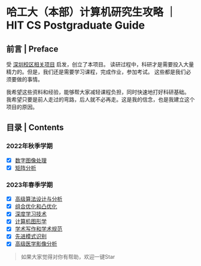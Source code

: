 # 哈工大（本部）计算机研究生攻略 ｜ HIT CS Postgraduate Guide

## 前言 | Preface

受 [深圳校区相关项目](https://github.com/hewei2001/HITSZ-OpenCS)  启发，创立了本项目。
读研过程中，科研才是需要投入大量精力的。但是，我们还是需要学习课程，完成作业，参加考试。
这些都是我们必须要做的事情。

我希望这些资料和经验，能够帮大家减轻课程负担，同时快速地打好科研基础。
我希望只要是前人走过的弯路，后人就不必再走。这是我的信念，也是我建立这个项目的原因。



## 目录 | Contents

###  2022年秋季学期

* [x] [数字图像处理](./digital_mage_processing)
* [x] [矩阵分析](./matrix_theory)

### 2023年春季学期

* [x] [高级算法设计与分析](./algorithm)
* [x] [组合优化和凸优化](./convex_optimizer)
* [x] [深度学习技术](./deep_learning)
* [x] [计算机图形学](./computer_graph)
* [x] [学术写作和学术规范](./academic_writing_and_academic_norms)
* [x] [先进模式识别](./advanced_pattern_recognition)
* [x] [高级医学影像分析](./advanced_medical_imaging_analysis)

> 如果大家觉得对你有帮助，欢迎一键Star
